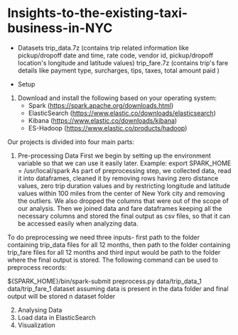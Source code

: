 # Insights-to-the-existing-taxi-business-in-NYC

- Datasets
  trip_data.7z (contains trip related information like pickup/dropoff date and time, rate code, vendor id, pickup/dropoff location's longitude and latitude values)
  trip_fare.7z (contains trip's fare details like payment type, surcharges, tips, taxes, total amount paid )
  
- Setup
1. Download and install the following based on your operating system:
    - Spark (https://spark.apache.org/downloads.html)
    - ElasticSearch (https://www.elastic.co/downloads/elasticsearch) 
    - Kibana (https://www.elastic.co/downloads/kibana)
    - ES-Hadoop (https://www.elastic.co/products/hadoop)
    
Our projects is divided into four main parts:
1. Pre-processing Data
First we begin by setting up the environment variable so that we can use it easily later. Example:
export SPARK_HOME = /usr/local/spark
As part of preprocessing step, we collected data, read it into dataframes, cleaned it by removing rows having zero distance values, zero trip duration values and by restricting longitude and latitude values within 100 miles from the center of New York city and removing the outliers. We also dropped the columns that were out of the scope of our analysis. Then we joined data and fare dataframes keeping all the necessary columns and stored the final output as csv files, so that it can be accessed easily when analyzing data.

To do preprocessing we need three inputs- first path to the folder containing trip_data files for all 12 months, then path to the folder containing trip_fare files for all 12 months and third input would be path to the folder where the final output is stored. The following command can be used to preprocess records:

${SPARK_HOME}/bin/spark-submit preprocess.py data/trip_data_1 data/trip_fare_1 dataset
assuming data is present in the data folder and  final output will be stored n dataset folder

2. Analysing Data
3. Load data in ElasticSearch
4. Visualization
